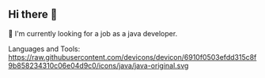 ## Hi there 👋 
 🔭  I'm currently looking for a job as a java developer. 

Languages and Tools:
https://raw.githubusercontent.com/devicons/devicon/6910f0503efdd315c8f9b858234310c06e04d9c0/icons/java/java-original.svg
<!--
**maddojka/maddojka** is a ✨ _special_ ✨ repository because its `README.md` (this file) appears on your GitHub profile.

Here are some ideas to get you started:

- 🔭 I’m currently working on ...
- 🌱 I’m currently learning ...
- 👯 I’m looking to collaborate on ...
- 🤔 I’m looking for help with ...
- 💬 Ask me about ...
- 📫 How to reach me: ...
- 😄 Pronouns: ...
- ⚡ Fun fact: ...
-->
